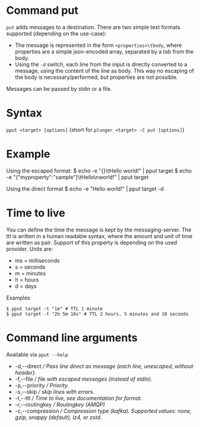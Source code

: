 # Command put
`put` adds messages to a destination. There are two simple text formats supported (depending on the use-case):
* The message is represented in the form `<properties>\tbody`, where properties are a simple json-encoded array, separated by a tab from the body. 
* Using the `-d` switch, each line from the input is directly converted to a message, using the content of the line as body. This way no escaping of the body is necessary/performed, but properties are not possible. 

Messages can be passed by stdin or a file.

# Syntax
`pput <target> [options]`
(short for `plunger <target> -C put [options]`)

# Example
Using the escaped format:
    $ echo -e "{}\tHello world!" | pput target
    $ echo -e "{\"myproperty\":\"sample\"}\tHello\nworld!" | pput target

Using the direct format
    $ echo -e "Hello world!" | pput target -d

# Time to live
You can define the time the message is kept by the messaging-server. The ttl is written in a human readable syntax, where the amount and unit of time are written as pair. Support of this property is depending on the used provider.
Units are:
* ms = milliseconds
* s = seconds
* m = minutes
* h = hours
* d = days

Examples

    $ pput target -t "1m" # TTL 1 minute
    $ pput target -t "2h 5m 10s" # TTL 2 hours, 5 minutes and 10 seconds

# Command line arguments
Available via `pput --help`
* -d,--direct  _/ Pass line direct as message (each line, unescaped, without header)._
* -f,--file <arg>  _/ file with escaped messages (instead of stdin)._
* -p,--priority <arg>  _/ Priority._
* -s,--skip  _/ skip lines with errors._
* -t,--ttl <arg>  _/ Time to live, see documentation for format._
* -r,--routingkey <arg> _/ Routingkey (AMQP)_
* -c,--compression <arg> _/ Compression type (kafka). Supported values: none, gzip, snappy (default), lz4, or zstd._

